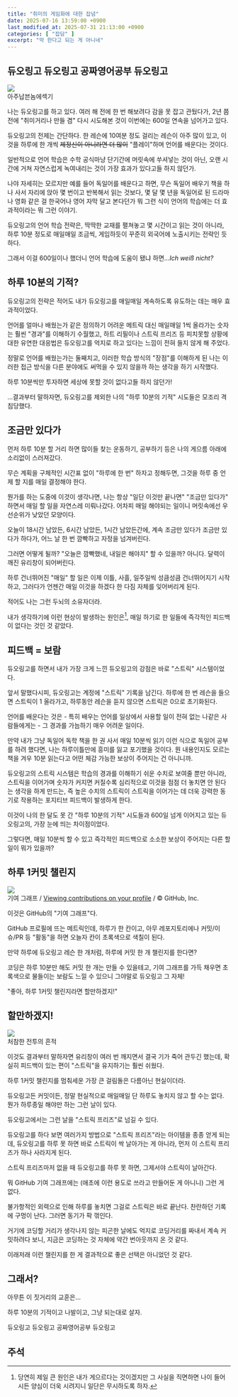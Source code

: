 ```yaml
---
title: "취미의 게임화에 대한 잡념"
date: 2025-07-16 13:59:00 +0900
last_modified_at: 2025-07-31 21:13:00 +0900
categories: [ "잡담" ]
excerpt: "막 한다고 되는 게 아니네"
---
```


## 듀오링고 듀오링고 공짜영어공부 듀오링고

<img src="/blog/assets/images/gamification-of-habits/duolingo.png" style="display:block; margin-left:auto; margin-right:auto">
<div class="img-cap">아주납븐놈에섹기</div>

나는 듀오링고를 하고 있다. 여러 해 전에 한 번 해보려다 감을 못 잡고 관뒀다가, 2년 쯤 전에 "취미거리나 만들 겸" 다시 시도해본 것이 이번에는 600일 연속을 넘어가고 있다.

듀오링고의 전제는 간단하다. 한 레슨에 10여분 정도 걸리는 레슨이 아주 많이 있고, 이것을 하루에 한 개씩 ~~제정신이 아니라면 더 많이~~ "플레이"하며 언어를 배운다는 것이다.

일반적으로 언어 학습은 수학 공식마냥 단기간에 머릿속에 쑤셔넣는 것이 아닌, 오랜 시간에 거쳐 자연스럽게 녹여내리는 것이 가장 효과가 있다고들 하지 않던가.

나야 자세히는 모르지만 예를 들어 독일어를 배운다고 하면, 무슨 독일어 배우기 책을 하나 사서 자리에 앉아 몇 번이고 반복해서 읽는 것보다, 몇 달 몇 년을 독일어로 된 드라마나 영화 같은 걸 한국어나 영어 자막 달고 본다던가 뭐 그런 식이 언어의 학습에는 더 효과적이라는 뭐 그런 이야기.

듀오링고의 언어 학습 전략은, 딱딱한 교재를 펼쳐놓고 몇 시간이고 읽는 것이 아니라, 하루 10분 정도로 매일매일 조금씩, 게임하듯이 꾸준히 외국어에 노출시키는 전략인 듯하다.

그래서 이걸 600일이나 했더니 언어 학습에 도움이 됐냐 하면...*Ich weiß nicht?*

## 하루 10분의 기적?

듀오링고의 전략은 적어도 내가 듀오링고를 매일매일 계속하도록 유도하는 데는 매우 효과적이었다.

언어를 얼마나 배웠는가 같은 정의하기 어려운 메트릭 대신 매일매일 1씩 올라가는 숫자는 훨씬 "경과"를 이해하기 수월했고, 하트 리필이나 스트릭 프리즈 등 피치못할 상황에 대한 유연한 대응법은 듀오링고를 억지로 하고 있다는 느낌이 전혀 들지 않게 해 주었다.

정말로 언어를 배웠는가는 둘째치고, 이러한 학습 방식의 "장점"를 이해하게 된 나는 이러한 접근 방식을 다른 분야에도 써먹을 수 있지 않을까 하는 생각을 하기 시작했다.

하루 10분씩만 투자하면 세상에 못할 것이 없다고들 하지 않던가!

...결과부터 말하자면, 듀오링고를 제외한 나의 "하루 10분의 기적" 시도들은 모조리 격침당했다.

## 조금만 있다가

먼저 하루 10분 할 거리 하면 많이들 찾는 운동하기, 공부하기 등은 나의 게으름 아래에 소리없이 스러져갔다.

무슨 계획을 구체적인 시간표 없이 "하루에 한 번" 하자고 정해두면, 그것을 하루 중 언제 할 지를 매일 결정해야 한다.

뭔가를 하는 도중에 이것이 생각나면, 나는 항상 "일단 이것만 끝나면" "조금만 있다가" 하면서 매일 할 일을 자연스레 미뤄나갔다. 어차피 매일 해야되는 일이니 머릿속에선 우선순위가 낮았던 모양이다.

오늘이 18시간 남았든, 6시간 남았든, 1시간 남았든간에, 계속 조금만 있다가 조금만 있다가 하다가, 어느 날 한 번 깜빡하고 자정을 넘겨버린다.

그러면 어떻게 될까? "오늘은 깜빡했네, 내일은 해야지" 할 수 있을까? 아니다. 달력이 깨진 유리창이 되어버린다.

하루 건너뛰어진 "매일" 할 일은 이제 이틀, 사흘, 일주일씩 성큼성큼 건너뛰어지기 시작하고, 그러다가 언젠간 매일 이것을 하겠다 한 다짐 자체를 잊어버리게 된다.

적어도 나는 그런 두뇌의 소유자더라.

내가 생각하기에 이런 현상이 발생하는 원인은[^1], 매일 하기로 한 일들에 즉각적인 피드백이 없다는 것인 것 같았다.

## 피드백 = 보람

듀오링고를 하면서 내가 가장 크게 느낀 듀오링고의 강점은 바로 "스트릭" 시스템이었다.

앞서 말했다시피, 듀오링고는 계정에 "스트릭" 기록을 남긴다. 하루에 한 번 레슨을 들으면 스트릭이 1 올라가고, 하루동안 레슨을 듣지 않으면 스트릭은 0으로 초기화된다.

언어를 배운다는 것은 - 특히 배우는 언어를 일상에서 사용할 일이 전혀 없는 나같은 사람들에게는 - 그 경과를 가늠하기 매우 어려운 일이다.

만약 내가 그냥 독일어 독학 책을 한 권 사서 매일 10분씩 읽기 이런 식으로 독일어 공부를 하려 했다면, 나는 하루이틀만에 흥미를 잃고 포기했을 것이다. 뭔 내용인지도 모르는 책을 겨우 10분 읽는다고 어떤 체감 가능한 보상이 주어지는 건 아니니까.

듀오링고의 스트릭 시스템은 학습의 경과를 이해하기 쉬운 수치로 보여줄 뿐만 아니라, 스트릭을 이어가며 숫자가 커지면 커질수록 심리적으로 이것을 점점 더 놓치면 안 된다는 생각을 하게 만드는, 즉 높은 수치의 스트릭이 스트릭을 이어가는 데 더욱 강력한 동기로 작용하는 포지티브 피드백이 발생하게 한다.

이것이 나의 한 달도 못 간 "하루 10분의 기적" 시도들과 600일 넘게 이어지고 있는 듀오링고의, 가장 눈에 띄는 차이점이었다.

그렇다면, 매일 10분씩 할 수 있고 즉각적인 피드백으로 소소한 보상이 주어지는 다른 할 일이 뭐가 있을까?

## 하루 1커밋 챌린지

<img src="/blog/assets/images/gamification-of-habits/activity-overview-section.webp" style="display:block; margin-left:auto; margin-right:auto">
<div class="img-cap">기여 그래프 / <a href="https://docs.github.com/en/account-and-profile/setting-up-and-managing-your-github-profile/managing-contribution-settings-on-your-profile/viewing-contributions-on-your-profile">Viewing contributions on your profile</a> / © GitHub, Inc.</div>

이것은 GitHub의 "기여 그래프"다.

GitHub 프로필에 뜨는 메트릭인데, 하루가 한 칸이고, 아무 레포지토리에나 커밋/이슈/PR 등 "활동"을 하면 오늘자 칸이 초록색으로 색칠이 된다.

만약 하루에 듀오링고 레슨 한 개처럼, 하루에 커밋 한 개 챌린지를 한다면?

코딩은 하루 10분만 해도 커밋 한 개는 만들 수 있을테고, 기여 그래프를 가득 채우면 초록색으로 물들이는 보람도 느낄 수 있으니 그야말로 듀오링고 그 자체!

"좋아, 하루 1커밋 챌린지라면 할만하겠지!"

## 할만하겠지!

<img src="/blog/assets/images/gamification-of-habits/github.png" style="display:block; margin-left:auto; margin-right:auto">
<div class="img-cap">처참한 전투의 흔적</div>

이것도 결과부터 말하자면 유리창이 여러 번 깨지면서 결국 기가 죽어 관두긴 했는데, 확실히 피드백이 있는 편이 "스트릭"을 유지하기는 훨씬 쉬웠다.

하루 1커밋 챌린지를 멈춰세운 가장 큰 걸림돌은 다름아닌 현실이더라.

듀오링고든 커밋이든, 정말 현실적으로 매일매일 단 하루도 놓치지 않고 할 수는 없다. 뭔가 하루종일 해야만 하는 그런 날이 있다.

듀오링고에서는 그런 날을 "스트릭 프리즈"로 넘길 수 있다.

듀오링고를 하다 보면 여러가지 방법으로 "스트릭 프리즈"라는 아이템을 종종 얻게 되는데, 듀오링고를 하루 못 하면 바로 스트릭이 싹 날아가는 게 아니라, 먼저 이 스트릭 프리즈가 하나 사라지게 된다.

스트릭 프리즈마저 없을 때 듀오링고를 하루 못 하면, 그제서야 스트릭이 날아간다.

뭐 GitHub 기여 그래프에는 (애초에 이런 용도로 쓰라고 만들어둔 게 아니니) 그런 게 없다.

불가항적인 외력으로 인해 하루를 놓치면 그걸로 스트릭은 바로 끝난다. 찬란하던 기록에 구멍이 난다. 그러면 동기가 팍 꺾인다.

거기에 코딩할 거리가 생각나지 않는 피곤한 날에도 억지로 코딩거리를 짜내서 계속 커밋하려다 보니, 지금은 코딩하는 것 자체에 약간 번아웃까지 온 것 같다.

이래저래 이런 챌린지를 한 게 결과적으로 좋은 선택은 아니었던 것 같다.

## 그래서?

아무튼 이 짓거리의 교훈은...

하루 10분의 기적이고 나발이고, 그냥 되는대로 살자.

듀오링고 듀오링고 공짜영어공부 듀오링고

## 주석

[^1]: 당연히 제일 큰 원인은 내가 게으르다는 것이겠지만 그 사실을 직면하면 나이 들어 시든 양심이 더욱 시려지니 일단은 무시하도록 하자.